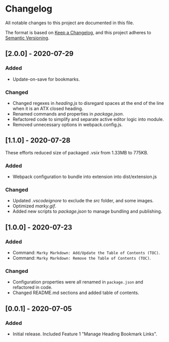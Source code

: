 # Changelog

All notable changes to this project are documented in this file.

The format is based on [Keep a Changelog](https://keepachangelog.com/en/1.0.0/),
and this project adheres to [Semantic Versioning](https://semver.org/spec/v2.0.0.html).

## [2.0.0] - 2020-07-29

### Added

- Update-on-save for bookmarks.

### Changed

- Changed regexes in *heading.js* to disregard spaces at the end of the line when it is an ATX closed heading.
- Renamed commands and properties in *package.json*.
- Refactored code to simplify and separate active editor logic into module.
- Removed unnecessary options in webpack.config.js.

## [1.1.0] - 2020-07-28

These efforts reduced size of packaged _.vsix_ from 1.33MB to 775KB.

### Added

- Webpack configuration to bundle into extension into dist/extension.js

### Changed

- Updated _.vscodeignore_ to exclude the _src_ folder, and some images.
- Optimized _marky.gif_.
- Added new scripts to _package.json_ to manage bundling and publishing.

## [1.0.0] - 2020-07-23

### Added

- Command: `Marky Markdown: Add/Update the Table of Contents (TOC)`.
- Command: `Marky Markdown: Remove the Table of Contents (TOC)`.

### Changed

- Configuration properties were all renamed in `package.json` and refactored in code.
- Changed README.md sections and added table of contents.

## [0.0.1] - 2020-07-05

### Added

- Initial release. Included Feature 1 "Manage Heading Bookmark Links".
